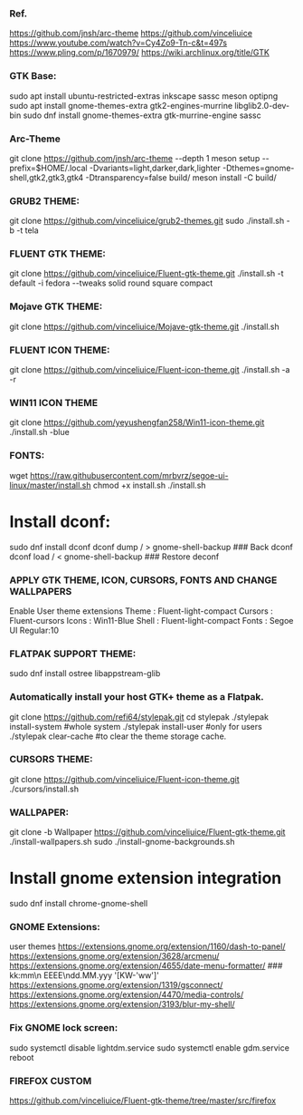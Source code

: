 ### Ref.
https://github.com/jnsh/arc-theme
https://github.com/vinceliuice
https://www.youtube.com/watch?v=Cy4Zo9-Tn-c&t=497s
https://www.pling.com/p/1670979/
https://wiki.archlinux.org/title/GTK

### GTK Base:
sudo apt install ubuntu-restricted-extras inkscape sassc meson optipng
sudo apt install gnome-themes-extra gtk2-engines-murrine libglib2.0-dev-bin
sudo dnf install gnome-themes-extra gtk-murrine-engine sassc

### Arc-Theme
git clone https://github.com/jnsh/arc-theme --depth 1
meson setup --prefix=$HOME/.local -Dvariants=light,darker,dark,lighter -Dthemes=gnome-shell,gtk2,gtk3,gtk4 -Dtransparency=false build/
meson install -C build/

### GRUB2 THEME:
git clone https://github.com/vinceliuice/grub2-themes.git
sudo ./install.sh -b -t tela

### FLUENT GTK THEME:
git clone https://github.com/vinceliuice/Fluent-gtk-theme.git
./install.sh -t default -i fedora --tweaks solid round square compact

### Mojave GTK THEME:
git clone https://github.com/vinceliuice/Mojave-gtk-theme.git
./install.sh

### FLUENT ICON THEME:
git clone https://github.com/vinceliuice/Fluent-icon-theme.git
./install.sh -a -r

### WIN11 ICON THEME
git clone https://github.com/yeyushengfan258/Win11-icon-theme.git
./install.sh -blue

### FONTS:
wget https://raw.githubusercontent.com/mrbvrz/segoe-ui-linux/master/install.sh
chmod +x install.sh
./install.sh

# Install dconf:
sudo dnf install dconf
dconf dump / > gnome-shell-backup   ### Back dconf
dconf load / < gnome-shell-backup   ### Restore deconf

### APPLY GTK THEME, ICON, CURSORS, FONTS AND CHANGE WALLPAPERS
Enable User theme extensions
Theme : Fluent-light-compact
Cursors : Fluent-cursors
Icons : Win11-Blue
Shell : Fluent-light-compact
Fonts : Segoe UI Regular:10

### FLATPAK SUPPORT THEME:
sudo dnf install ostree libappstream-glib

### Automatically install your host GTK+ theme as a Flatpak.
git clone https://github.com/refi64/stylepak.git
cd stylepak
./stylepak install-system #whole system
./stylepak install-user   #only for users
./stylepak clear-cache    #to clear the theme storage cache.

### CURSORS THEME:
git clone https://github.com/vinceliuice/Fluent-icon-theme.git
./cursors/install.sh

### WALLPAPER:
git clone -b Wallpaper https://github.com/vinceliuice/Fluent-gtk-theme.git
./install-wallpapers.sh
sudo ./install-gnome-backgrounds.sh

# Install gnome extension integration
sudo dnf install chrome-gnome-shell

### GNOME Extensions:
user themes
https://extensions.gnome.org/extension/1160/dash-to-panel/
https://extensions.gnome.org/extension/3628/arcmenu/
https://extensions.gnome.org/extension/4655/date-menu-formatter/    ### kk:mm\n EEEE\ndd.MM.yyy  '[KW-'ww']'
https://extensions.gnome.org/extension/1319/gsconnect/
https://extensions.gnome.org/extension/4470/media-controls/
https://extensions.gnome.org/extension/3193/blur-my-shell/

### Fix GNOME lock screen:
sudo systemctl disable lightdm.service 
sudo systemctl enable gdm.service 
reboot

### FIREFOX CUSTOM
https://github.com/vinceliuice/Fluent-gtk-theme/tree/master/src/firefox
